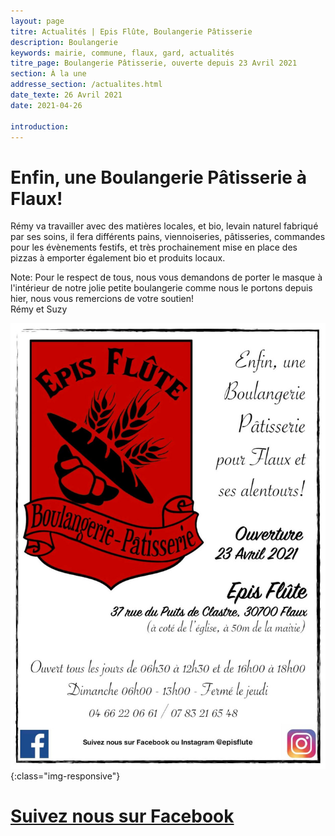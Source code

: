 ```yaml
---
layout: page
titre: Actualités | Epis Flûte, Boulangerie Pâtisserie
description: Boulangerie
keywords: mairie, commune, flaux, gard, actualités
titre_page: Boulangerie Pâtisserie, ouverte depuis 23 Avril 2021
section: À la une
addresse_section: /actualites.html
date_texte: 26 Avril 2021
date: 2021-04-26

introduction: 
---
```


# Enfin, une Boulangerie Pâtisserie à Flaux! <br>

Rémy va travailler avec des matières locales, et bio, levain naturel fabriqué par ses soins, il fera différents pains, viennoiseries, pâtisseries, commandes pour les évènements festifs, et très prochainement mise en place des pizzas à emporter également bio et produits locaux.<br>

Note: Pour le respect de tous, nous vous demandons de porter le masque à l'intérieur de notre jolie petite boulangerie comme nous le portons depuis hier, nous vous remercions de votre soutien! <br>
Rémy et Suzy

![Au château de Flaux, défibrillateur](/assets/illustrations/episfluteflyer.jpg){:class="img-responsive"}


# [Suivez nous sur Facebook](https://www.facebook.com/EpisFlute/)
